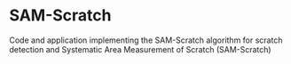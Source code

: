 # SAM-Scratch
Code and application implementing the SAM-Scratch algorithm for scratch detection and Systematic Area Measurement of Scratch (SAM-Scratch)
